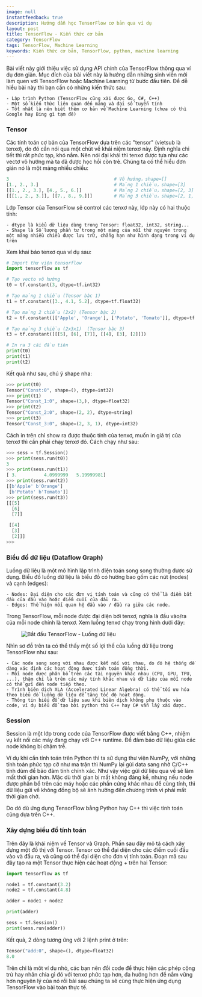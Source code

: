 ```yaml
---
image: null
instantfeedback: true
description: Hướng dẫn học TensorFlow cơ bản qua ví dụ
layout: post
title: TensorFlow - Kiến thức cơ bản
category: TensorFlow
tags: TensorFlow, Machine Learning
keywords: Kiến thức cơ bản, TensorFlow, python, machine learning
---
```


Bài viết này giới thiệu việc sử dụng API chính của TensorFlow thông qua ví dụ đơn giản. Mục đích của bài viết này là hướng dẫn những sinh viên mới làm quen với TensorFlow hoặc Machine Learning từ bước đầu tiên. Để dễ hiểu bài này thì bạn cần có những kiến thức sau:

	- Lập trình Python (TensorFlow cũng xài được Go, C#, C++)
	- Một số kiến ​​thức liên quan đến mảng và đại số tuyến tính
	- Tốt nhất là nên biết thêm cơ bản về Machine Learning (chưa có thì Google hay Bing gì tạm đê)

<h3>Tensor</h3>

Các tính toán cơ bản của TensorFlow dựa trên các "tensor" (vietsub là tenxơ), do đó cần nói qua một chút về khái niệm tenxơ này. Định nghĩa chi tiết thì rất phức tạp, khó nắm. Nên nói đại khái thì tenxơ được tựa như các vectơ vô hướng mà ta đã được học hồi còn trẻ. Chúng ta có thể hiểu đơn giản nó là một mảng nhiều chiều:

```python
3                                       # Vô hướng，shape=[]
[1., 2., 3.]                            # Mảng 1 chiều，shape=[3]
[[1., 2., 3.], [4., 5., 6.]]            # Mảng 2 chiều，shape=[2, 3]
[[[1., 2., 3.]], [[7., 8., 9.]]]        # Mảng 3 chiều，shape=[2, 1, 3]
```

Lớp Tensor của TensorFlow sẽ control các tenxơ này, lớp này có hai thuộc tính:

	- dtype là kiểu dữ liệu dùng trong Tensor: float32, int32, string...
	- Shape là Số lượng phần tử trong một mảng của mỗi thứ nguyên trong một mảng nhiều chiều được lưu trữ, chẳng hạn như hình dạng trong ví dụ trên

Xem khai báo tenxơ qua ví dụ sau:

```python
# Import thư viện tensorflow
import tensorflow as tf

# Tạo vecto vô hướng
t0 = tf.constant(3, dtype=tf.int32)

# Tạo mảng 1 chiều (Tensor bậc 1)
t1 = tf.constant([3., 4.1, 5.2], dtype=tf.float32)

# Tạo mảng 2 chiều (2x2) (Tensor bậc 2)
t2 = tf.constant([['Apple', 'Orange'], ['Potato', 'Tomato']], dtype=tf.string)

# Tạo mảng 3 chiều (2x3x1)  (Tensor bậc 3)
t3 = tf.constant([[[5], [6], [7]], [[4], [3], [2]]])

# In ra 3 cái đầu tiên
print(t0)
print(t1)
print(t2)
```

Kết quả như sau, chú ý shape nha:

```python
>>> print(t0)
Tensor("Const:0", shape=(), dtype=int32)
>>> print(t1)
Tensor("Const_1:0", shape=(3,), dtype=float32)
>>> print(t2)
Tensor("Const_2:0", shape=(2, 2), dtype=string)
>>> print(t3)
Tensor("Const_3:0", shape=(2, 3, 1), dtype=int32)
```

Cách in trên chỉ show ra được thuộc tính của tenxơ, muốn in giá trị của tenxơ thì cần phải chạy tenxơ đó. Cách chạy như sau:

```python
>>> sess = tf.Session()
>>> print(sess.run(t0))
3
>>> print(sess.run(t1))
[ 3.          4.0999999   5.19999981]
>>> print(sess.run(t2))
[[b'Apple' b'Orange']
 [b'Potato' b'Tomato']]
>>> print(sess.run(t3))
[[[5]
  [6]
  [7]]

 [[4]
  [3]
  [2]]]
>>> 
```

<h3>Biểu đồ dữ liệu (Dataflow Graph)</h3>

Luồng dữ liệu là một mô hình lập trình điện toán song song thường được sử dụng. Biểu đồ luồng dữ liệu là biểu đồ có hướng bao gồm các nút (nodes) và cạnh (edges):

	- Nodes: Đại diện cho các đơn vị tính toán và cũng có thể là điểm bắt đầu của đầu vào hoặc điểm cuối của đầu ra.
	- Edges: Thể hiện mối quan hệ đầu vào / đầu ra giữa các node.

Trong TensorFlow, mỗi node được đại diện bởi tenxơ, nghĩa là đầu vào/ra của mỗi node chính là tenxơ. Xem luồng tenxơ chạy trong hình dưới đây:

<figure><img src="https://3.bp.blogspot.com/-4EB2k3bh7fc/XKIWcDzSbHI/AAAAAAAABug/RhkfI7MM8xI_ez4XFmoq27V3_dxHRe1iQCLcBGAs/s400/20171212161708280.gif" alt="Bắt đầu TensorFlow - Luồng dữ liệu" title="Bắt đầu TensorFlow - Luồng dữ liệu"></figure>

Nhìn sơ đồ trên ta có thể thấy một số lợi thế của luồng dữ liệu trong TensorFlow như sau: 

	- Các node song song với nhau được kết nối với nhau, do đó hệ thống dễ dàng xác định các hoạt động được tính toán đồng thời.
	- Mỗi node được phân bổ trên các tài nguyên khác nhau (CPU, GPU, TPU, ...), thậm chí là trên các máy tính khác nhau và dữ liệu của mỗi node có thể gửi đến node tiếp theo.
	- Trình biên dịch XLA (Accelerated Linear Algebra) có thể tối ưu hóa theo biểu đồ luồng dữ liệu để tăng tốc độ hoạt động.
	- Thông tin biểu đồ dữ liệu sau khi biên dịch không phụ thuộc vào code, ví dụ biểu đồ tạo bởi python thì C++ hay C# vẫn lấy xài được.


<h3>Session</h3>

Session là một lớp trong code của TensorFlow được viết bằng C++, nhiệm vụ kết nối các máy đang chạy với C++ runtime. Để đảm bảo dữ liệu giữa các node không bị chậm trễ.

Ví dụ khi cần tính toán trên Python thì ta sử dụng thư viện NumPy, với những tính toán phức tạp cỡ như ma trận thì NumPy lại gửi data sang nhờ C/C++ tính dùm để bảo đảm tính chính xác. Như vậy việc gửi dữ liệu qua về sẽ làm mất thời gian hơn. Mặc dù thời gian bị mất không đáng kể, nhưng nếu node được phân bổ trên các máy hoặc các phần cứng khác nhau để cùng tính, thì dữ liệu gửi về không đồng bộ sẽ ảnh hưởng đến chương trình vì phải mất thời gian chờ.

Do dó dù ứng dụng TensorFlow bằng Python hay C++ thì việc tính toán cũng dựa trên C++.

<h3>Xây dựng biểu đồ tính toán</h3>

Trên đây là khái niệm về Tensor và Graph. Phần sau đây mô tả cách xây dựng một đồ thị với Tensor. 
Tensor có thể đại diện cho các điểm cuối đầu vào và đầu ra, và cũng có thể đại diện cho đơn vị tính toán. Đoạn mã sau đây tạo ra một Tensor thực hiện các hoạt động + trên hai Tensor:

```python
import tensorflow as tf

node1 = tf.constant(3.2)
node2 = tf.constant(4.8)

adder = node1 + node2

print(adder)

sess = tf.Session()
print(sess.run(adder))
```

Kết quả, 2 dòng tương ứng với 2 lệnh print ở trên:

```python
Tensor("add:0", shape=(), dtype=float32)
8.0
```

Trên chỉ là môt ví dụ nhỏ, các bạn nên đổi code để thực hiện các phép cộng trừ hay nhân chia gì đó với tenxơ phức tạp hơn, đa hướng hơn để nắm vững hơn nguyên lý của nó rồi bài sau chúng ta sẽ cùng thực hiện ứng dụng TensorFlow vào bài toán thực tế.